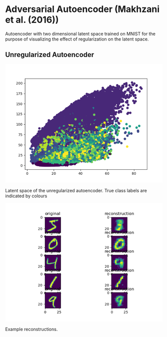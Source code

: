 # Adversarial Autoencoder (Makhzani et al. (2016))

Autoencoder with two dimensional latent space trained on MNIST for the purpose of visualizing the effect of regularization on the latent space.

## Unregularized Autoencoder

![latent space](latentspace.png)

Latent space of the unregularized autoencoder. True class labels are indicated by colours

![reconstructions](reconst.png)

Example reconstructions.
